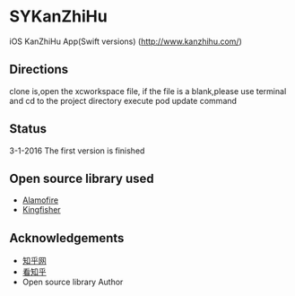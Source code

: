 # SYKanZhiHu
iOS KanZhiHu App(Swift versions) (http://www.kanzhihu.com/)
## Directions
clone is,open the xcworkspace file, if the file is a blank,please use terminal and 
cd to the project directory execute pod update command
## Status
3-1-2016 The first version is finished
## Open source library used
- [Alamofire][1]
- [Kingfisher][2]

##  Acknowledgements
- [知乎网][3]
- [看知乎][4]
- Open source library Author


[1]:https://github.com/Alamofire/Alamofire
[2]:https://github.com/onevcat/Kingfisher
[3]:https://www.zhihu.com/
[4]:http://www.kanzhihu.com/


